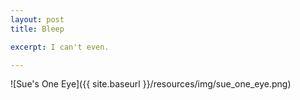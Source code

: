 ```yaml
---
layout: post
title: Bleep

excerpt: I can't even.

---
```


![Sue's One Eye]({{ site.baseurl }}/resources/img/sue_one_eye.png)